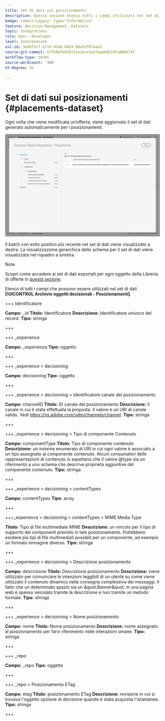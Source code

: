 ```yaml
---
title: Set di dati sui posizionamenti
description: Questa sezione elenca tutti i campi utilizzati nel set di dati esportato per i posizionamenti
badge: label="Legacy" type="Informative"
feature: Decision Management, Datasets
topic: Integrations
role: User, Developer
level: Intermediate
exl-id: 3e45f3cf-e17e-43a6-8424-98afef07aaa3
source-git-commit: 6f7b9bfb65617ee1ace3a2faaebdb24fa068d74f
workflow-type: tm+mt
source-wordcount: '366'
ht-degree: 1%

---
```


# Set di dati sui posizionamenti {#placements-dataset}

Ogni volta che viene modificata un’offerta, viene aggiornato il set di dati generato automaticamente per i posizionamenti.

![](../assets/dataset-placements.png)

Il batch con esito positivo più recente nel set di dati viene visualizzato a destra. La visualizzazione gerarchica dello schema per il set di dati viene visualizzata nel riquadro a sinistra.

>[!NOTE]
>
>Scopri come accedere ai set di dati esportati per ogni oggetto della Libreria di offerte in [questa sezione](../export-catalog/access-dataset.md).

Elenco di tutti i campi che possono essere utilizzati nel set di dati **[!UICONTROL Archivio oggetti decisionali - Posizionamenti]**.

<!--A placement describes a location or place in a personalized message. It is used to set technical constraints for content that the personalization decision supplies. The placement also represents a request to produce certain types of metrics when an experience event is produced where this placement is involved. For instance, the placement facilitates a personalized clickable image inside an email shown to an end-user. The placement may for instance request from the assembled experience that the click on its image gets reported in an experience event with a metric https://ns.adobe.com/xdm/data/metrics/web/linkclicks and a reference to this placement.-->

+++ Identificatore

**Campo:** _id
**Titolo:** Identificatore
**Descrizione:** Identificatore univoco del record.
**Tipo:** stringa

+++

+++ _experience

**Campo:** _esperienza
**Tipo:** oggetto

+++

+++ _experience > decisioning

**Campo:** decisioning
**Tipo:** oggetto

+++

+++ _experience > decisioning > Identificatore canale del posizionamento

**Campo:** channelID
**Titolo:** ID canale del posizionamento
**Descrizione:** Il canale in cui è stata effettuata la proposta. Il valore è un URI di canale valido. Vedi https://ns.adobe.com/xdm/channels/channel.
**Tipo:** stringa

+++

+++ _experience > decisioning > Tipo di componente Contenuto

**Campo:** componentType
**Titolo:** Tipo di componente contenuto
**Descrizione:** un insieme enumerato di URI in cui ogni valore è associato a un tipo assegnato al componente contenuto. Alcuni consumatori delle rappresentazioni di contenuto si aspettano che il valore @type sia un riferimento a uno schema che descrive proprietà aggiuntive del componente contenuto.
**Tipo:** stringa

+++

+++ _experience > decisioning > contentTypes

**Campo:** contentTypes
**Tipo:** array

+++

+++_experience > decisioning > contentTypes > MIME Media Type

**Titolo:** Tipo di file multimediale MIME
**Descrizione:** un vincolo per il tipo di supporto dei componenti previsto in tale posizionamento. Potrebbero esistere più tipi di file multimediali possibili per un componente, ad esempio un formato immagine diverso.
**Tipo:** stringa

+++

+++ _experience > decisioning > Descrizione posizionamento

**Campo:** descrizione
**Titolo:** Descrizione posizionamento
**Descrizione:** viene utilizzato per comunicare le intenzioni leggibili di un utente su come viene utilizzato il contenuto dinamico nella consegna complessiva dei messaggi. Il fatto che un determinato spazio sia un \&quot;Banner\&quot; in una pagina web è spesso veicolato tramite la descrizione e non tramite un metodo formale.
**Tipo:** stringa

+++

+++ _experience > decisioning > Nome posizionamento

**Campo:** nome
**Titolo:** Nome posizionamento
**Descrizione:** nome assegnato al posizionamento per farvi riferimento nelle interazioni umane.
**Tipo:** stringa

+++

+++ _repo

**Campo:** _repo
**Tipo:** oggetto

+++

+++ _repo > Posizionamento ETag

**Campo:** etag
**Titolo:** posizionamento ETag
**Descrizione:** revisione in cui si trovava l&#39;oggetto opzione di decisione quando è stata acquisita l&#39;istantanea.
**Tipo:** stringa

+++
